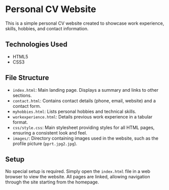 # Personal CV Website

This is a simple personal CV website created to showcase work experience, skills, hobbies, and contact information.

## Technologies Used

*   HTML5
*   CSS3

## File Structure

*   `index.html`: Main landing page. Displays a summary and links to other sections.
*   `contact.html`: Contains contact details (phone, email, website) and a contact form.
*   `myhobbies.html`: Lists personal hobbies and technical skills.
*   `workexperience.html`: Details previous work experience in a tabular format.
*   `css/style.css`: Main stylesheet providing styles for all HTML pages, ensuring a consistent look and feel.
*   `images/`: Directory containing images used in the website, such as the profile picture (`pprt.jpg2.jpg`).

## Setup

No special setup is required. Simply open the `index.html` file in a web browser to view the website.
All pages are linked, allowing navigation through the site starting from the homepage.
